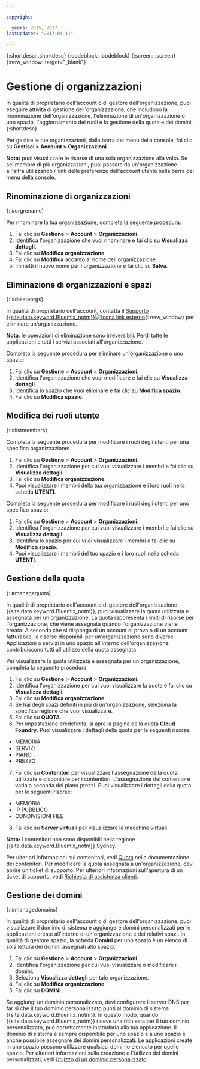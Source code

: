 ```yaml
---

copyright:

  years: 2015, 2017
lastupdated: "2017-04-11"

---
```


{:shortdesc: .shortdesc}
{:codeblock: .codeblock}
{:screen: .screen}
{:new_window: target="_blank"}

# Gestione di organizzazioni
In qualità di proprietario dell'account o di gestore dell'organizzazione, puoi eseguire attività di gestione dell'organizzazione, che includono la rinominazione dell'organizzazione, l'eliminazione di un'organizzazione o uno spazio, l'aggiornamento dei ruoli e la gestione della quota e dei domini.
{:shortdesc}

Per gestire le tue organizzazioni, dalla barra dei menu della console, fai clic su **Gestisci > Account > Organizzazioni**. 

**Nota:** puoi visualizzare le risorse di una sola organizzazione alla volta. Se sei membro di più organizzazioni, puoi passare da un'organizzazione all'altra utilizzando il link delle preferenze dell'account utente nella barra dei menu della console.

## Rinominazione di organizzazioni
{: #orgrename}

Per rinominare la tua organizzazione, completa la seguente procedura:
1. Fai clic su **Gestione** > **Account** > **Organizzazioni**.
2. Identifica l'organizzazione che vuoi rinominare e fai clic su **Visualizza dettagli**.
3. Fai clic su **Modifica organizzazione**.
4. Fai clic su **Modifica** accanto al nome dell'organizzazione.
5. Immetti il nuovo nome per l'organizzazione e fai clic su **Salva**.

## Eliminazione di organizzazioni e spazi
{: #deleteorgs}

In qualità di proprietario dell'account, contatta il [Supporto {{site.data.keyword.Bluemix_notm}}![Icona link esterno](../icons/launch-glyph.svg)](http://ibm.biz/bluemixsupport){: new_window} per eliminare un'organizzazione.

**Nota**: le operazioni di eliminazione sono irreversibili. Perdi tutte le applicazioni e tutti i servizi associati all'organizzazione.

Completa la seguente procedura per eliminare un'organizzazione o uno spazio:
1. Fai clic su **Gestione** > **Account** > **Organizzazioni**.
2. Identifica l'organizzazione che vuoi modificare e fai clic su **Visualizza dettagli**.
3. Identifica lo spazio che vuoi eliminare e fai clic su **Modifica spazio**.
4. Fai clic su **Modifica spazio**.

## Modifica dei ruoli utente
{: #listmembers}

Completa la seguente procedura per modificare i ruoli degli utenti per una specifica organizzazione:
1. Fai clic su **Gestione** &gt; **Account** &gt; **Organizzazioni**.
2. Identifica l'organizzazione per cui vuoi visualizzare i membri e fai clic su **Visualizza dettagli**.
3. Fai clic su **Modifica organizzazione**.
4. Puoi visualizzare i membri della tua organizzazione e i loro ruoli nella scheda **UTENTI**.

Completa la seguente procedura per modificare i ruoli degli utenti per uno specifico spazio:
1. Fai clic su **Gestione** &gt; **Account** &gt; **Organizzazioni**.
2. Identifica l'organizzazione per cui vuoi visualizzare i membri e fai clic su **Visualizza dettagli**.
3. Identifica lo spazio per cui vuoi visualizzare i membri e fai clic su **Modifica spazio**.
4. Puoi visualizzare i membri del tuo spazio e i loro ruoli nella scheda **UTENTI**.

## Gestione della quota
{: #managequota}

In qualità di proprietario dell'account o di gestore dell'organizzazione {{site.data.keyword.Bluemix_notm}}, puoi visualizzare la quota utilizzata e assegnata per un'organizzazione. La quota rappresenta i limiti di risorse per l'organizzazione, che viene assegnata quando l'organizzazione viene creata. A seconda che si disponga di un account di prova o di un account fatturabile, le risorse disponibili per un'organizzazione sono diverse. Applicazioni o servizi in uno spazio all'interno dell'organizzazione contribuiscono tutti all'utilizzo della quota assegnata.

Per visualizzare la quota utilizzata e assegnata per un'organizzazione, completa la seguente procedura:
1. Fai clic su **Gestione** &gt; **Account** &gt; **Organizzazioni**.
2. Identifica l'organizzazione per cui vuoi visualizzare la quota e fai clic su **Visualizza dettagli**.
3. Fai clic su **Modifica organizzazione**.
4. Se hai degli spazi definiti in più di un'organizzazione, seleziona la specifica regione che vuoi visualizzare.
5. Fai clic su **QUOTA**. 
6. Per impostazione predefinita, si apre la pagina della quota **Cloud Foundry**. Puoi visualizzare i dettagli della quota per le seguenti risorse:
 * MEMORIA
 * SERVIZI
 * PIANO
 * PREZZO
7. Fai clic su **Contenitori** per visualizzare l'assegnazione della quota utilizzate e disponibile per i contenitori. L'assegnazione del contenitore varia a seconda del piano prezzi. Puoi visualizzare i dettagli della quota per le seguenti risorse:
 * MEMORIA
 * IP PUBBLICO
 * CONDIVISIONI FILE
8. Fai clic su **Server virtuali** per visualizzare le macchine virtuali.

**Nota:** i contenitori non sono disponibili nella regione {{site.data.keyword.Bluemix_notm}} Sydney. 

Per ulteriori informazioni sui contenitori, vedi [Quota](/docs/containers/container_planning.html#container_planning_quota) nella documentazione dei contenitori.
Per modificare la quota assegnata a un'organizzazione, devi aprire un ticket di supporto. Per ulteriori informazioni sull'apertura di un ticket di supporto, vedi [Richiesta di assistenza clienti](/docs/support/index.html#contacting-support). 

## Gestione dei domini
{: #managedomains}

In qualità di proprietario dell'account o di gestore dell'organizzazione, puoi visualizzare il dominio di sistema e aggiungere domini personalizzati per le applicazioni create all'interno di un'organizzazione e dei relativi spazi. In qualità di gestore spazio, la scheda **Domini** per uno spazio è un elenco di sola lettura dei domini assegnati allo spazio.

1. Fai clic su **Gestione** &gt; **Account** &gt; **Organizzazioni**.
2. Identifica l'organizzazione per cui vuoi visualizzare o modificare i domini.
3. Seleziona **Visualizza dettagli** per tale organizzazione.
4. Fai clic su **Modifica organizzazione**.
5. Fai clic su **DOMINI**.

Se aggiungi un dominio personalizzato, devi configurare il server DNS per far sì che il tuo dominio personalizzato punti al dominio di sistema {{site.data.keyword.Bluemix_notm}}. In questo modo, quando {{site.data.keyword.Bluemix_notm}} riceve una richiesta per il tuo dominio personalizzato, può correttamente instradarla alla tua applicazione. Il dominio di sistema è sempre disponibile per uno spazio e a uno spazio è anche possibile assegnare dei domini personalizzati. Le applicazioni create in uno spazio possono utilizzare qualsiasi dominio elencato per quello spazio. Per ulteriori informazioni sulla creazione e l'utilizzo dei domini personalizzati, vedi [Utilizzo di un dominio personalizzato](/docs/manageapps/updapps.html#domain).

